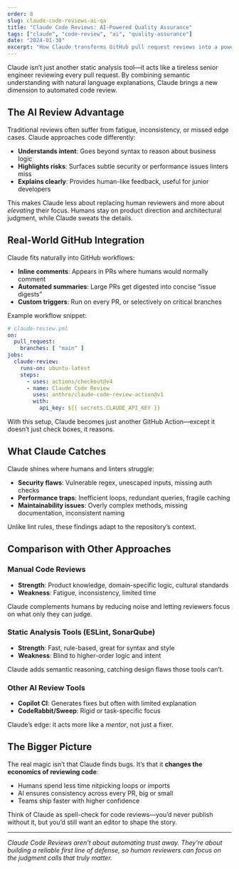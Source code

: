 ```yaml
---
order: 8
slug: claude-code-reviews-ai-qa
title: "Claude Code Reviews: AI-Powered Quality Assurance"
tags: ["claude", "code-review", "ai", "quality-assurance"]
date: "2024-01-30"
excerpt: "How Claude transforms GitHub pull request reviews into a powerful quality assurance process, bridging the gap between human judgment and AI consistency."
---
```


Claude isn’t just another static analysis tool—it acts like a tireless senior engineer reviewing every pull request. By combining semantic understanding with natural language explanations, Claude brings a new dimension to automated code review.

## The AI Review Advantage

Traditional reviews often suffer from fatigue, inconsistency, or missed edge cases. Claude approaches code differently:

- **Understands intent**: Goes beyond syntax to reason about business logic  
- **Highlights risks**: Surfaces subtle security or performance issues linters miss  
- **Explains clearly**: Provides human-like feedback, useful for junior developers  

This makes Claude less about replacing human reviewers and more about *elevating* their focus. Humans stay on product direction and architectural judgment, while Claude sweats the details.

## Real-World GitHub Integration

Claude fits naturally into GitHub workflows:

- **Inline comments**: Appears in PRs where humans would normally comment  
- **Automated summaries**: Large PRs get digested into concise “issue digests”  
- **Custom triggers**: Run on every PR, or selectively on critical branches  

Example workflow snippet:

```yaml
# claude-review.yml
on:
  pull_request:
    branches: [ "main" ]
jobs:
  claude-review:
    runs-on: ubuntu-latest
    steps:
      - uses: actions/checkout@v4
      - name: Claude Code Review
        uses: anthro/claude-code-review-action@v1
        with:
          api_key: ${{ secrets.CLAUDE_API_KEY }}
````

With this setup, Claude becomes just another GitHub Action—except it doesn’t just check boxes, it reasons.

## What Claude Catches

Claude shines where humans and linters struggle:

* **Security flaws**: Vulnerable regex, unescaped inputs, missing auth checks
* **Performance traps**: Inefficient loops, redundant queries, fragile caching
* **Maintainability issues**: Overly complex methods, missing documentation, inconsistent naming

Unlike lint rules, these findings adapt to the repository’s context.

## Comparison with Other Approaches

### Manual Code Reviews

* **Strength**: Product knowledge, domain-specific logic, cultural standards
* **Weakness**: Fatigue, inconsistency, limited time

Claude complements humans by reducing noise and letting reviewers focus on what only they can judge.

### Static Analysis Tools (ESLint, SonarQube)

* **Strength**: Fast, rule-based, great for syntax and style
* **Weakness**: Blind to higher-order logic and intent

Claude adds semantic reasoning, catching design flaws those tools can’t.

### Other AI Review Tools

* **Copilot CI**: Generates fixes but often with limited explanation
* **CodeRabbit/Sweep**: Rigid or task-specific focus

Claude’s edge: it acts more like a *mentor*, not just a fixer.

## The Bigger Picture

The real magic isn’t that Claude finds bugs. It’s that it **changes the economics of reviewing code**:

* Humans spend less time nitpicking loops or imports
* AI ensures consistency across every PR, big or small
* Teams ship faster with higher confidence

Think of Claude as spell-check for code reviews—you’d never publish without it, but you’d still want an editor to shape the story.

---

*Claude Code Reviews aren’t about automating trust away. They’re about building a reliable first line of defense, so human reviewers can focus on the judgment calls that truly matter.*

